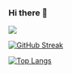 <p align="center">

### Hi there 👋


![](https://komarev.com/ghpvc/?username=elisabethmarie&color=orange)

<!--
**elisabethmarie/elisabethmarie** is a ✨ _special_ ✨ repository because its `README.md` (this file) appears on your GitHub profile.

Here are some ideas to get you started:

- 🔭 I’m currently working on ...
- 🌱 I’m currently learning ...
- 👯 I’m looking to collaborate on ...
- 🤔 I’m looking for help with ...
- 💬 Ask me about ...
- 📫 How to reach me: ...
- 😄 Pronouns: ...
- ⚡ Fun fact: ...
-->

[![GitHub Streak](http://github-readme-streak-stats.herokuapp.com?user=elisabethmarie&theme=calm&hide_border=true&date_format=M%20j%5B%2C%20Y%5D)](https://git.io/streak-stats)


[![Top Langs](https://github-readme-stats.vercel.app/api/top-langs/?username=elisabethmarie&layout=compact&theme=calm&hide_border=true)](https://github.com/anuraghazra/github-readme-stats)

</p>

